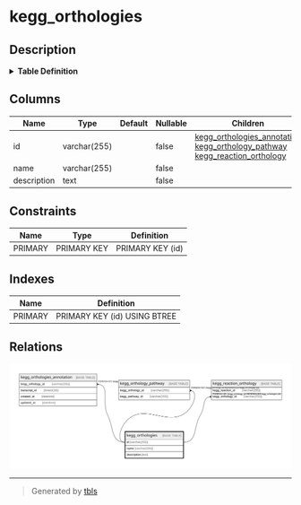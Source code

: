 # kegg_orthologies

## Description

<details>
<summary><strong>Table Definition</strong></summary>

```sql
CREATE TABLE `kegg_orthologies` (
  `id` varchar(255) NOT NULL,
  `name` varchar(255) NOT NULL,
  `description` text NOT NULL,
  PRIMARY KEY (`id`)
) ENGINE=InnoDB DEFAULT CHARSET=utf8mb4 COLLATE=utf8mb4_0900_ai_ci
```

</details>

## Columns

| Name | Type | Default | Nullable | Children | Parents | Comment |
| ---- | ---- | ------- | -------- | -------- | ------- | ------- |
| id | varchar(255) |  | false | [kegg_orthologies_annotation](kegg_orthologies_annotation.md) [kegg_orthology_pathway](kegg_orthology_pathway.md) [kegg_reaction_orthology](kegg_reaction_orthology.md) |  |  |
| name | varchar(255) |  | false |  |  |  |
| description | text |  | false |  |  |  |

## Constraints

| Name | Type | Definition |
| ---- | ---- | ---------- |
| PRIMARY | PRIMARY KEY | PRIMARY KEY (id) |

## Indexes

| Name | Definition |
| ---- | ---------- |
| PRIMARY | PRIMARY KEY (id) USING BTREE |

## Relations

![er](kegg_orthologies.svg)

---

> Generated by [tbls](https://github.com/k1LoW/tbls)
